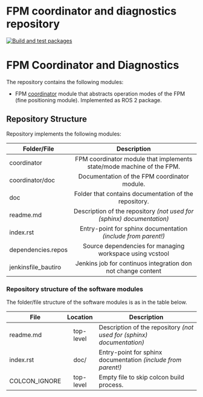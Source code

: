 # FPM coordinator and diagnostics repository

[![Build and test packages](https://github.boschdevcloud.com/BAUTIRO/fpm_coordinator_and_diagnostics/actions/workflows/build.yml/badge.svg)](https://github.boschdevcloud.com/BAUTIRO/fpm_coordinator_and_diagnostics/actions/workflows/build.yml)

# FPM Coordinator and Diagnostics

The repository contains the following modules:

- FPM [coordinator](coordinator/readme.md) module that abstracts operation modes of the FPM (fine positioning module). Implemented as ROS 2 package.

## Repository Structure

Repository implements the following modules:

| Folder/File         |                              Description                              |
| ------------------- | :-------------------------------------------------------------------: |
| coordinator         | FPM coordinator module that implements state/mode machine of the FPM. |
| coordinator/doc     |             Documentation of the FPM coordinator module.              |
| doc                 |         Folder that contains documentation of the repository.         |
| readme.md           | Description of the repository _(not used for (sphinx) documentation)_ |
| index.rst           |     Entry-point for sphinx documentation _(include from parent!)_     |
| dependencies.repos  |       Source dependencies for managing workspace using vcstool        |
| jenkinsfile_bautiro |     Jenkins job for continuos integration don not change content      |

### Repository structure of the software modules

The folder/file structure of the software modules is as in the table below.

| File          | Location  | Description                                                           |
| ------------- | :-------: | --------------------------------------------------------------------- |
| readme.md     | top-level | Description of the repository _(not used for (sphinx) documentation)_ |
| index.rst     |   doc/    | Entry-point for sphinx documentation _(include from parent!)_         |
| COLCON_IGNORE | top-level | Empty file to skip colcon build process.                              |
